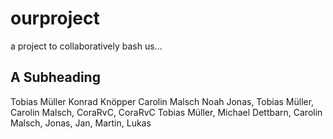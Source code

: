 # ourproject
a project to collaboratively bash us...

## A Subheading
Tobias Müller
Konrad Knöpper 
Carolin Malsch
Noah
Jonas, Tobias Müller, Carolin Malsch, CoraRvC, CoraRvC Tobias Müller, Michael Dettbarn, Carolin Malsch, 
Jonas, Jan, Martin, Lukas
